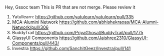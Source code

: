 Hey, Gssoc team This is PR that are not merge. Please review it 
1. Yatullearn: 
   https://github.com/yatulearn/yatulearn/pull/335
2. MCA-Alumini Network
   https://github.com/abhishekraoas/MCA-Alumni-Network/pull/306
3. BuddyTrail
    https://github.com/PriyaGhosal/BuddyTrail/pull/1775
4. GlassyUI Components
    https://github.com/Jaishree2310/GlassyUI-Components/pull/443/
5. Investra
    https://github.com/SanchitGeez/Investra/pull/141
   

